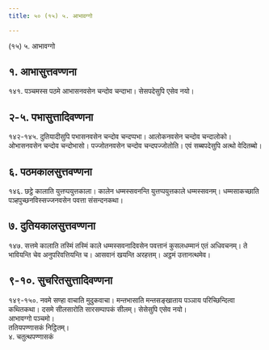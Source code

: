 ```yaml
---
title: ५० (१५) ५. आभावग्गो

---
```

(१५) ५. आभावग्गो  


## १. आभासुत्तवण्णना

१४१. पञ्चमस्स पठमे आभासनवसेन चन्दोव चन्दाभा। सेसपदेसुपि एसेव नयो।  


## २-५. पभासुत्तादिवण्णना

१४२-१४५. दुतियादीसुपि पभासनवसेन चन्दोव चन्दप्पभा। आलोकनवसेन चन्दोव चन्दालोको। ओभासनवसेन चन्दोव चन्दोभासो। पज्जोतनवसेन चन्दोव चन्दपज्जोतोति। एवं सब्बपदेसुपि अत्थो वेदितब्बो।  


## ६. पठमकालसुत्तवण्णना

१४६. छट्ठे कालाति युत्तप्पयुत्तकाला। कालेन धम्मस्सवनन्ति युत्तप्पयुत्तकाले धम्मस्सवनम्। धम्मसाकच्छाति पञ्हपुच्छनविस्सज्जनवसेन पवत्ता संसन्दनकथा।  


## ७. दुतियकालसुत्तवण्णना

१४७. सत्तमे कालाति तस्मिं तस्मिं काले धम्मस्सवनादिवसेन पवत्तानं कुसलधम्मानं एतं अधिवचनम्। ते भावियन्ति चेव अनुपरिवत्तियन्ति च। आसवानं खयन्ति अरहत्तम्। अट्ठमं उत्तानत्थमेव।  


## ९-१०. सुचरितसुत्तादिवण्णना

१४९-१५०. नवमे सण्हा वाचाति मुदुकवाचा। मन्तभासाति मन्तसङ्खाताय पञ्ञाय परिच्छिन्दित्वा कथितकथा। दसमे सीलसारोति सारसम्पापकं सीलम्। सेसेसुपि एसेव नयो।  
आभावग्गो पञ्चमो।  
ततियपण्णासकं निट्ठितम्।  
४. चतुत्थपण्णासकं  